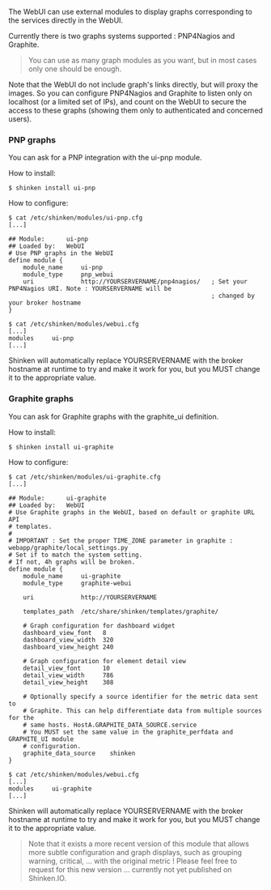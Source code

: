 The WebUI can use external modules to display graphs corresponding to the services directly in the WebUI.

Currently there is two graphs systems supported : PNP4Nagios and Graphite.

> You can use as many graph modules as you want, but in most cases only one should be enough.

Note that the WebUI do not include graph's links directly, but will proxy the images. So you can configure PNP4Nagios and Graphite to listen only on localhost (or a limited set of IPs), and count on the WebUI to secure the access to these graphs (showing them only to authenticated and concerned users).

### PNP graphs

You can ask for a PNP integration with the ui-pnp module. 

How to install:
```
$ shinken install ui-pnp
```

How to configure:
```
$ cat /etc/shinken/modules/ui-pnp.cfg
[...]

## Module:      ui-pnp
## Loaded by:   WebUI
# Use PNP graphs in the WebUI
define module {
    module_name     ui-pnp
    module_type     pnp_webui
    uri             http://YOURSERVERNAME/pnp4nagios/   ; Set your PNP4Nagios URI. Note : YOURSERVERNAME will be
                                                        ; changed by your broker hostname
}

$ cat /etc/shinken/modules/webui.cfg
[...]
modules     ui-pnp
[...]
```

Shinken will automatically replace YOURSERVERNAME with the broker hostname at runtime to try and make it work for you, but you MUST change it to the appropriate value.


### Graphite graphs

You can ask for Graphite graphs with the graphite_ui definition.


How to install:
```
$ shinken install ui-graphite
```

How to configure:
```
$ cat /etc/shinken/modules/ui-graphite.cfg
[...]

## Module:      ui-graphite
## Loaded by:   WebUI
# Use Graphite graphs in the WebUI, based on default or graphite URL API
# templates.
#
# IMPORTANT : Set the proper TIME_ZONE parameter in graphite : webapp/graphite/local_settings.py
# Set if to match the system setting.
# If not, 4h graphs will be broken.
define module {
    module_name     ui-graphite
    module_type     graphite-webui

    uri             http://YOURSERVERNAME

    templates_path  /etc/share/shinken/templates/graphite/

    # Graph configuration for dashboard widget
    dashboard_view_font   8
    dashboard_view_width  320
    dashboard_view_height 240

    # Graph configuration for element detail view
    detail_view_font      10
    detail_view_width     786
    detail_view_height    308

    # Optionally specify a source identifier for the metric data sent to
    # Graphite. This can help differentiate data from multiple sources for the
    # same hosts. HostA.GRAPHITE_DATA_SOURCE.service
    # You MUST set the same value in the graphite_perfdata and GRAPHITE_UI module
    # configuration.
    graphite_data_source    shinken
}

$ cat /etc/shinken/modules/webui.cfg
[...]
modules     ui-graphite
[...]
```

Shinken will automatically replace YOURSERVERNAME with the broker hostname at runtime to try and make it work for you, but you MUST change it to the appropriate value.

> Note that it exists a more recent version of this module that allows more subtle configuration and graph displays, such as grouping warning, critical, ... with the original metric ! Please feel free to request for this new version ... currently not yet published on Shinken.IO.